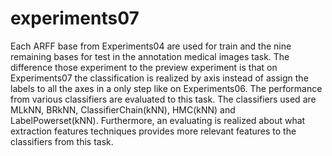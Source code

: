 experiments07
=============

Each ARFF base from Experiments04 are used for train and the nine remaining bases for test in the annotation medical images task. The difference those experiment to the preview experiment is that on Experiments07 the classification is realized by axis instead of assign the labels to all the axes in a only step like on Experiments06. The performance from various classifiers are evaluated to this task. The classifiers used are MLkNN, BRkNN, ClassifierChain(kNN), HMC(kNN) and LabelPowerset(kNN). Furthermore, an evaluating is realized about what  extraction features techniques provides more relevant features to the classifiers from this task.